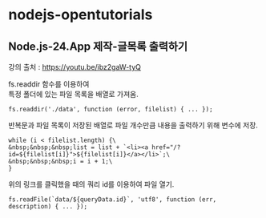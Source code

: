 # nodejs-opentutorials

## Node.js-24.App 제작-글목록 출력하기
강의 출처 : https://youtu.be/ibz2gaW-tyQ

fs.readdir 함수를 이용하여\
특정 폴더에 있는 파일 목록을 배열로 가져옴.
```
fs.readdir('./data', function (error, filelist) { ... });
```

반복문과 파일 목록이 저장된 배열로 파일 개수만큼 내용을 출력하기 위해 변수에 저장.
```
while (i < filelist.length) {\
&nbsp;&nbsp;&nbsp;list = list + `<li><a href="/?id=${filelist[i]}">${filelist[i]}</a></li>`;\
&nbsp;&nbsp;&nbsp;i = i + 1;\
}
```

위의 링크를 클릭했을 때의 쿼리 id를 이용하여 파일 열기.
```
fs.readFile(`data/${queryData.id}`, 'utf8', function (err, description) { ... });
```

